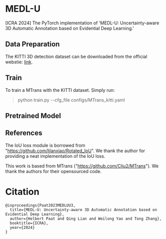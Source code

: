 # MEDL-U
[ICRA 2024] The PyTorch implementation of 'MEDL-U: Uncertainty-aware 3D Automatic Annotation based on Evidential Deep Learning.'

## Data Preparation
The KITTI 3D detection dataset can be downloaded from the official webstie: [link](http://www.cvlibs.net/datasets/kitti/eval_object.php?obj_benchmark=3d).

## Train
To train a MTrans with the KITTI dataset. Simply run:
> python train.py --cfg_file configs/MTrans_kitti.yaml

## Pretrained Model


## References
The IoU loss module is borrowed from "https://github.com/lilanxiao/Rotated_IoU". We thank the author for providing a neat implementation of the IoU loss.

This work is based from MTrans ("https://github.com/Cliu2/MTrans"). We thank the authors for their opensourced code. 

# Citation

```
@inproceedings{Paat2023MEDLUU3,
  title={MEDL-U: Uncertainty-aware 3D Automatic Annotation based on Evidential Deep Learning},
  author={Helbert Paat and Qing Lian and Weilong Yao and Tong Zhang},
  booktitle={ICRA},
  year={2024}
}
```
